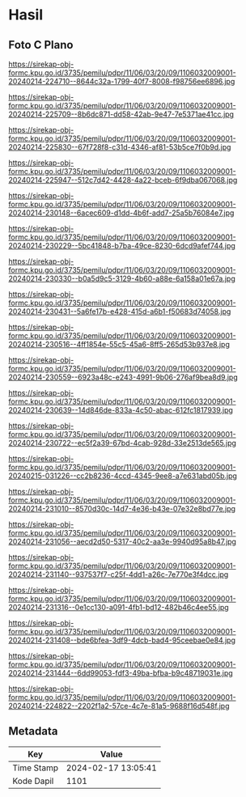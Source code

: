 # Hasil

## Foto C Plano

https://sirekap-obj-formc.kpu.go.id/3735/pemilu/pdpr/11/06/03/20/09/1106032009001-20240214-224710--8644c32a-1799-40f7-8008-f98756ee6896.jpg

https://sirekap-obj-formc.kpu.go.id/3735/pemilu/pdpr/11/06/03/20/09/1106032009001-20240214-225709--8b6dc871-dd58-42ab-9e47-7e5371ae41cc.jpg

https://sirekap-obj-formc.kpu.go.id/3735/pemilu/pdpr/11/06/03/20/09/1106032009001-20240214-225830--67f728f8-c31d-4346-af81-53b5ce7f0b9d.jpg

https://sirekap-obj-formc.kpu.go.id/3735/pemilu/pdpr/11/06/03/20/09/1106032009001-20240214-225947--512c7d42-4428-4a22-bceb-6f9dba067068.jpg

https://sirekap-obj-formc.kpu.go.id/3735/pemilu/pdpr/11/06/03/20/09/1106032009001-20240214-230148--6acec609-d1dd-4b6f-add7-25a5b76084e7.jpg

https://sirekap-obj-formc.kpu.go.id/3735/pemilu/pdpr/11/06/03/20/09/1106032009001-20240214-230229--5bc41848-b7ba-49ce-8230-6dcd9afef744.jpg

https://sirekap-obj-formc.kpu.go.id/3735/pemilu/pdpr/11/06/03/20/09/1106032009001-20240214-230330--b0a5d9c5-3129-4b60-a88e-6a158a01e67a.jpg

https://sirekap-obj-formc.kpu.go.id/3735/pemilu/pdpr/11/06/03/20/09/1106032009001-20240214-230431--5a6fe17b-e428-415d-a6b1-f50683d74058.jpg

https://sirekap-obj-formc.kpu.go.id/3735/pemilu/pdpr/11/06/03/20/09/1106032009001-20240214-230516--4ff1854e-55c5-45a6-8ff5-265d53b937e8.jpg

https://sirekap-obj-formc.kpu.go.id/3735/pemilu/pdpr/11/06/03/20/09/1106032009001-20240214-230559--6923a48c-e243-4991-9b06-276af9bea8d9.jpg

https://sirekap-obj-formc.kpu.go.id/3735/pemilu/pdpr/11/06/03/20/09/1106032009001-20240214-230639--14d846de-833a-4c50-abac-612fc1817939.jpg

https://sirekap-obj-formc.kpu.go.id/3735/pemilu/pdpr/11/06/03/20/09/1106032009001-20240214-230722--ec5f2a39-67bd-4cab-928d-33e2513de565.jpg

https://sirekap-obj-formc.kpu.go.id/3735/pemilu/pdpr/11/06/03/20/09/1106032009001-20240215-031226--cc2b8236-4ccd-4345-9ee8-a7e631abd05b.jpg

https://sirekap-obj-formc.kpu.go.id/3735/pemilu/pdpr/11/06/03/20/09/1106032009001-20240214-231010--8570d30c-14d7-4e36-b43e-07e32e8bd77e.jpg

https://sirekap-obj-formc.kpu.go.id/3735/pemilu/pdpr/11/06/03/20/09/1106032009001-20240214-231056--aecd2d50-5317-40c2-aa3e-9940d95a8b47.jpg

https://sirekap-obj-formc.kpu.go.id/3735/pemilu/pdpr/11/06/03/20/09/1106032009001-20240214-231140--937537f7-c25f-4dd1-a26c-7e770e3f4dcc.jpg

https://sirekap-obj-formc.kpu.go.id/3735/pemilu/pdpr/11/06/03/20/09/1106032009001-20240214-231316--0e1cc130-a091-4fb1-bd12-482b46c4ee55.jpg

https://sirekap-obj-formc.kpu.go.id/3735/pemilu/pdpr/11/06/03/20/09/1106032009001-20240214-231408--bde6bfea-3df9-4dcb-bad4-95ceebae0e84.jpg

https://sirekap-obj-formc.kpu.go.id/3735/pemilu/pdpr/11/06/03/20/09/1106032009001-20240214-231444--6dd99053-fdf3-49ba-bfba-b9c48719031e.jpg

https://sirekap-obj-formc.kpu.go.id/3735/pemilu/pdpr/11/06/03/20/09/1106032009001-20240214-224822--2202f1a2-57ce-4c7e-81a5-9688f16d548f.jpg


## Metadata

| Key        | Value               |
| ---------- | ------------------- |
| Time Stamp | 2024-02-17 13:05:41 |
| Kode Dapil | 1101                |



